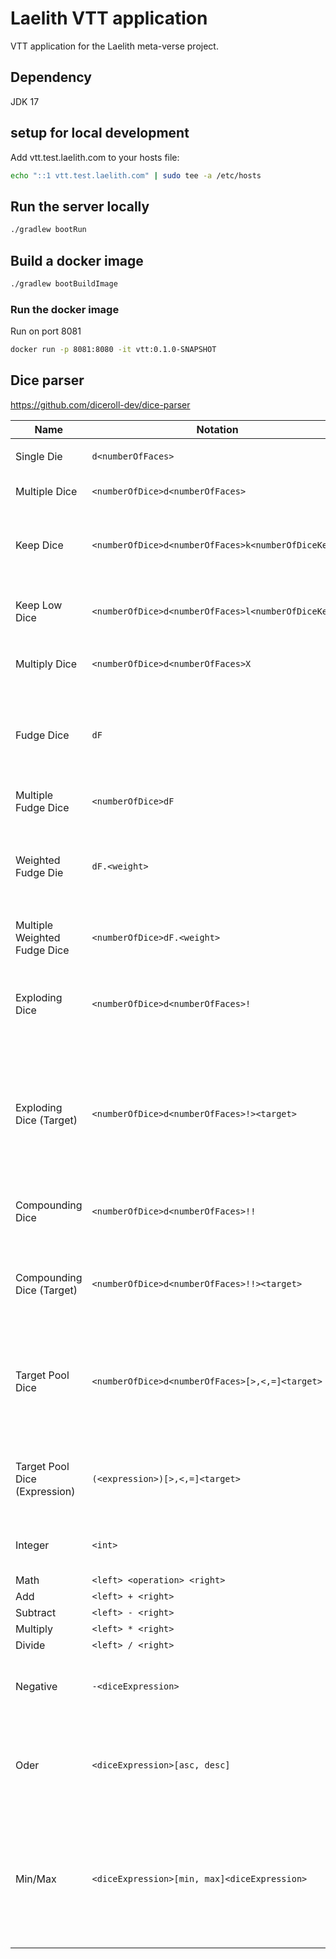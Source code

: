 # Laelith VTT application
VTT application for the Laelith meta-verse project.

## Dependency
JDK 17

## setup for local development
Add vtt.test.laelith.com to your hosts file:
``` bash
echo "::1 vtt.test.laelith.com" | sudo tee -a /etc/hosts
```
## Run the server locally
``` bash
./gradlew bootRun
```
## Build a docker image
``` bash
./gradlew bootBuildImage
```
### Run the docker image
Run on port 8081
``` bash
docker run -p 8081:8080 -it vtt:0.1.0-SNAPSHOT
```

## Dice parser
https://github.com/diceroll-dev/dice-parser

| Name                          | Notation                                            | Example         | Description                                                                                                                 |
|-------------------------------|-----------------------------------------------------|-----------------|-----------------------------------------------------------------------------------------------------------------------------|
|                               |                                                     |                 |                                                                                                                             |
| Single Die                    | `d<numberOfFaces>`                                  | `d6`            | roll one, six-sided die                                                                                                     |
| Multiple Dice                 | `<numberOfDice>d<numberOfFaces>`                    | `3d20`          | roll three, twenty-sided dice                                                                                               |
| Keep Dice                     | `<numberOfDice>d<numberOfFaces>k<numberOfDiceKept>` | `3d6k2`         | keeps the the highest values out of three, six-sided dice                                                                   |
| Keep Low Dice                 | `<numberOfDice>d<numberOfFaces>l<numberOfDiceKept>` | `3d6l2`         | keeps the the lowest values out of three, six-sided dice                                                                    |
| Multiply Dice                 | `<numberOfDice>d<numberOfFaces>X`                   | `4d10X`         | multiplies the result of `4d10 * 4d10`                                                                                      |
| Fudge Dice                    | `dF`                                                | `dF`            | roles a single "fudge" die (a six sided die, 1/3 chance of `-1`, 1/3 chance of `0`, and 1/3 chance of `1`)                  |
| Multiple Fudge Dice           | `<numberOfDice>dF`                                  | `3dF`           | roles multiple fudge dice                                                                                                   |
| Weighted Fudge Die            | `dF.<weight>`                                       | `dF.1`          | A weighted fudge die with 1/6 chance of a `1`, `2/3` chance of a `0` and 1/6 chance of a `-1`                               |
| Multiple Weighted Fudge Dice  | `<numberOfDice>dF.<weight>`                         | `2dF.1`         | multiple weighted fudge dice.                                                                                               |
| Exploding Dice                | `<numberOfDice>d<numberOfFaces>!`                   | `4d6!`          | any time the max value of a die is rolled, that die is re-rolled and added to the total                                     |
| Exploding Dice (Target)       | `<numberOfDice>d<numberOfFaces>!><target>`          | `3d6!>5`        | Same as exploding dice, but re-roll on values greater than or equal to the target (note, less than works too)               |
| Compounding Dice              | `<numberOfDice>d<numberOfFaces>!!`                  | `3d6!!`         | similar to exploding dice, but ALL dice are re-rolled                                                                       | 
| Compounding Dice (Target)     | `<numberOfDice>d<numberOfFaces>!!><target>`         | `3d6!!>5`       | similar as exploding dice (target), but all dice are re-rolled and added.                                                   |
| Target Pool Dice              | `<numberOfDice>d<numberOfFaces>[>,<,=]<target>`     | `3d6=6`         | counts the number of dice that match the target (NOTE: greater & less than also match equals, i.e `>=` and `<=`)            | 
| Target Pool Dice (Expression) | `(<expression>)[>,<,=]<target>`                     | `(4d8-2)>6`     | A target pool roll, but where the expression is evaluated to the target.                                                    |
| Integer                       | `<int>`                                             | `42`            | typically used in math operations, i.e. `2d4+2`                                                                             |
| Math                          | `<left> <operation> <right>`                        |
| Add                           | `<left> + <right>`                                  | `2d6 + 2`       |                                                                                                                             |
| Subtract                      | `<left> - <right>`                                  | `2 - 1`         |                                                                                                                             |
| Multiply                      | `<left> * <right>`                                  | `1d4 * 2d6`     |                                                                                                                             |
| Divide                        | `<left> / <right>`                                  | `4 / 2`         |                                                                                                                             |
| Negative                      | `-<diceExpression>`                                 | `-1d6`          | multiplies the result of the dice expression with -1                                                                        |
| Oder                          | `<diceExpression>[asc, desc]`                       | `10d10asc`      | ordering the results of the dice ascending (`asc`) or descending (`desc`)                                                   |
| Min/Max                       | `<diceExpression>[min, max]<diceExpression>`        | `2d6min(1d6+3)` | returns the minimum or maximum of two dice expressions, e.g. `2d6min(1d6+3)` returns the smaller value of `2d6` and `1d6+3` |